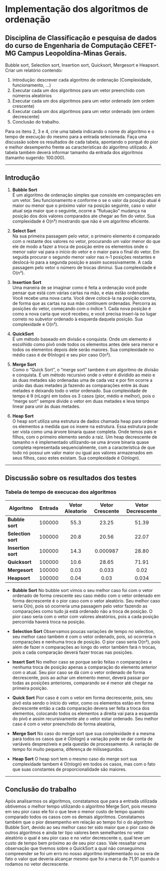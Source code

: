 # **Implementação dos algoritmos de ordenação**

## **Disciplina de Classificação e pesquisa de dados do curso de Engenharia de Computação CEFET-MG Campus Leopoldina-Minas Gerais.**

Bubble sort, Selection sort, Insertion sort, Quicksort, Mergesort e Heapsort. Criar um relatório contendo:

1) Introdução: descrever cada algoritmo de ordenação (Complexidade,
funcionamento, ...)
2) Executar cada um dos algoritmos para um vetor preenchido com números
aleatórios
3) Executar cada um dos algoritmos para um vetor ordenado (em ordem
crescente)
4) Executar cada um dos algoritmos para um vetor ordenado (em ordem
decrescente)
5) Conclusão do trabalho.

Para os itens 2, 3 e 4, crie uma tabela indicando o nome do algoritmo e o
tempo de execução do mesmo para a entrada selecionada. Faça uma
discussão sobre os resultados de cada tabela, apontando o porquê do pior e
melhor desempenho frente as características do algoritmo utilizado. A tabela
também deverá informar tamanho da entrada dos algoritmos (tamanho
sugerido: 100.000).

---
## **Introdução**

1. **Bubble Sort** \
É um algoritmo de ordenação simples que consiste em comparações em um vetor. Seu funcionamento e conforme o se o valor da posição atual é maior ou menor que o próximo valor na posição seguinte, caso o valor atual seja maior que o seguinte, ocorre a “flutuação” mudança na posição dos dois valores comparados ate chegar ao fim do vetor. Sua complexidade é O(n²) mostrando que não é um algoritmo eficiente.

2. **Select Sort** \
Na sua primeira passagem pelo vetor, o primeiro elemento é comparado com o restante dos valores no vetor, procurando um valor menor do que ele de modo a fazer a troca de posição entre os elementos onde o menor valor vai para o início do vetor e o maior para o final do vetor. Em seguida procurar o segundo menor valor nas n-1 posições restantes e deslocá-lo para a segunda posição e assim sucessivamente. A cada passagem pelo vetor o número de trocas diminui. Sua complexidade é O(n²).
3. **Insertion Sort** \
Uma maneira de se imaginar como é feita a ordenação você pode pensar que está com várias cartas na mão, e elas estão ordenadas. Você recebe uma nova carta. Você deve colocá-la na posição correta, de forma que as cartas na sua mão continuem ordenadas. Percorra as posições do vetor, começando com o índice 1. Cada nova posição é como a nova carta que você recebeu, e você precisa inseri-la no lugar correto no subvetor ordenado à esquerda daquela posição. Sua complexidade e O(n²).
4. **QuickSort** \
É um método baseado em divisão e conquista. Onde um elemento é escolhido como pivô onde todos os elementos antes dele sera menor e todos os elementos depois dele serão maiores. Sua complexidade no médio caso é de ϴ(nlogn) e seu pior caso O(n²).
5. **Merge Sort** \
Como o “Quick Sort”, o “merge sort” também é um algoritmo de divisão e conquista. É um método recursivo onde o vetor é dividido ao meio e às duas metades são ordenadas uma de cada vez e por fim ocorre a união das duas metades já fazendo as comparações entre às duas metades e deixando todo o vetor ordenado. Sua complexidade de tempo é θ (nLogn) em todos os 3 casos (pior, médio e melhor), pois o “merge sort” sempre divide o vetor em duas metades e leva tempo linear para unir às duas metades.

6. **Heap Sort** \
O heap sort utiliza uma estrutura de dados chamada heap para ordenar os elementos a medida que os insere na estrutura. Essa estrutura pode ser vista como uma árvore binaria quase completa. Onde temos pais e filhos, com o primeiro elemento sendo a raiz. Um heap decrescente de tamanho n  é implementado utilizando-se uma árvore binaria quase completa representada sequencialmente, com a característica de que todo nó possui um valor maior ou igual aos valores armazenados em seus filhos, caso estes existam. Sua complexidade é O(nlogn).

---

## **Discussão sobre os resultados dos testes**

### Tabela de tempo de execucao dos algoritmos

| Algoritmo          | Entrada | Vetor Aleatorio | Vetor Crescente | Vetor Decrescente |
|--------------------|---------|:---------------:|:---------------:|:-------------------:|
| **Bubble sort**    | 100000  | 55.3            | 23.25           |       51.39       |
| **Selection sort** | 100000  | 20.8            | 20.56           |       22.07       |
| **Insertion sort** | 100000  | 14.3            | 0.000987        |       28.80       |
| **Quicksort**      | 100000  | 10.6            | 28.65           |       71.91       |
| **Mergesort**      | 100000  | 0.03            | 0.033           |        0.02       |
| **Heapsort**       | 100000  | 0.04            | 0.03            |       0.034       |

* **Bubble Sort**
No bubble sort vimos o seu melhor caso foi com o vetor ordenado de forma crescente seu caso médio com o vetor ordenado em forma decrescente  é o pior caso com o vetor aleatório. Seu melhor caso seria O(n), pois só ocorreria uma passagem pelo vetor fazendo as comparações como tudo já está ordenado não a troca de posição. O pior caso seria com o vetor com valores aleatórios, pois a cada posição percorrida haverá troca na posição.

* **Selection Sort**
Observamos poucas variações de tempo no selection, seu melhor caso também é com o vetor ordenado, pois, só ocorreria n comparações e nenhuma troca de posição. O pior caso seria O(n²), pois além de fazer n comparações ao longo do vetor também fará n  trocas, pois a cada comparação deverá fazer trocas nas posições.

* **Insert Sort**
No melhor caso se porque serão feitas n comparações e nenhuma troca de posição apenas a comparação do elemento anterior com o atual. Seu pior caso se dá com o vetor ordenado de forma decrescente, pois ao achar um elemento menor, deverá passar por todas as posições anteriores, comparando se é menor até chegar na primeira posição.
* **Quick Sort**
Pior caso é com o vetor em forma decrescente, pois, seu pivô esta sendo o início do vetor, como os elementos estão em forma decrescente então a cada comparação devera ser feita a troca dos elementos, colocando todos os elementos a direita vai para a esquerda do pivô e assim recursivamente ate o vetor estar ordenado. Seu melhor caso é com o vetor preenchido de forma aleatória,

* **Merge Sort**
No caso do merge sort que sua complexidade é a mesma para todos os casos que é O(nlogn) a variação pode se dar conta de variáveis desprezíveis e pela questão de processamento. A variação de tempo foi muito pequena, diferença de milissegundos.

* **Heap Sort**
O heap sort tem o mesmo caso do merge sort sua complexidade tambem é O(nlogn) em todos os casos, mas com o fato que suas constantes de proporcionalidade são maiores.

---

## **Conclusão do trabalho**

Após analisarmos os algoritmos, constatamos que para a entrada utilizada obtivemos o melhor tempo utilizando o algoritmo Merge Sort, pois mesmo em seu pior caso ele foi o que teve o menor custo de tempo quando comparado todos os casos com os demais algoritmos. Constatamos também que o pior desempenho em relação ao tempo foi o do algoritmo Bubble Sort, devido ao seu melhor caso ter sido maior que o pior caso de outros algoritmos e ainda ter tipo valores bem semelhantes no vetor aleatório o qual é seu pior caso e no vetor decrescente o, qual teve um custo de tempo bem próximo ao de seu pior caso. Vale ressaltar uma observação que tivemos sobre o QuickSort a qual não conseguimos compreender se foi um erro no nosso algoritmo implementado ou se era de fato o valor que deveria alcançar mesmo que foi a marca de 71,91 quando o rodamos no vetor decrescente.

